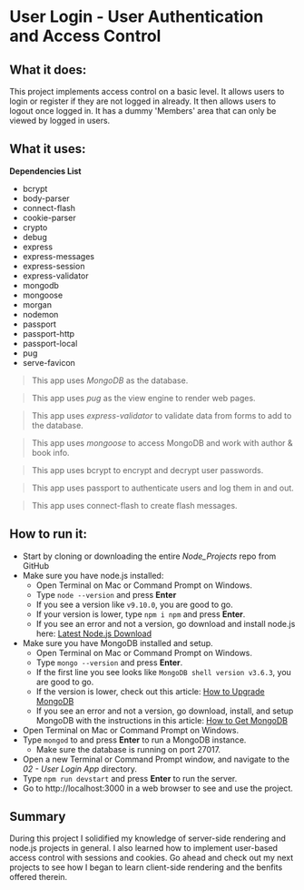 # User Login - User Authentication and Access Control

## What it does:
This project implements access control on a basic level. It allows users to login or register if they are not logged in already. It then allows users to logout once logged in.  It has a dummy 'Members' area that can only be viewed by logged in users.

## What it uses:

**Dependencies List**
* bcrypt
* body-parser
* connect-flash
* cookie-parser
* crypto
* debug
* express
* express-messages
* express-session
* express-validator
* mongodb
* mongoose
* morgan
* nodemon
* passport
* passport-http
* passport-local
* pug
* serve-favicon

> This app uses *MongoDB* as the database. 

> This app uses *pug* as the view engine to render web pages. 

> This app uses *express-validator* to validate data from forms to add to the database. 

> This app uses *mongoose* to access MongoDB and work with author & book info.

> This app uses bcrypt to encrypt and decrypt user passwords. 

> This app uses passport to authenticate users and log them in and out.

> This app uses connect-flash to create flash messages.

## How to run it:
* Start by cloning or downloading the entire *Node_Projects* repo from GitHub
* Make sure you have node.js installed:
    * Open Terminal on Mac or Command Prompt on Windows.
    * Type `node --version` and press **Enter**
    * If you see a version like `v9.10.0`, you are good to go.
    * If your version is lower, type `npm i npm` and press **Enter**.
    * If you see an error and not a version, go download and install node.js here: [Latest Node.js Download](https://nodejs.org/en/download/)
* Make sure you have MongoDB installed and setup.
    * Open Terminal on Mac or Command Prompt on Windows.
    * Type `mongo --version` and press **Enter**.
    * If the first line you see looks like `MongoDB shell version v3.6.3`, you are good to go.
    * If the version is lower, check out this article: [How to Upgrade MongoDB](https://docs.mongodb.com/manual/tutorial/upgrade-revision/)
    * If you see an error and not a version, go download, install, and setup MongoDB with the instructions in this article: [How to Get MongoDB](https://docs.mongodb.com/manual/installation/)
* Open Terminal on Mac or Command Prompt on Windows.
* Type `mongod` to and press **Enter** to run a MongoDB instance.
    * Make sure the database is running on port 27017.
* Open a new Terminal or Command Prompt window, and navigate to the *02 - User Login App* directory.
* Type `npm run devstart` and press **Enter** to run the server.
* Go to http://localhost:3000 in a web browser to see and use the project.

## Summary

During this project I solidified my knowledge of server-side rendering and node.js projects in general. I also learned how to implement user-based access control with sessions and cookies. Go ahead and check out my next projects to see how I began to learn client-side rendering and the benfits offered therein.